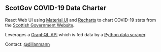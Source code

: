 ## ScotGov COVID-19 Data Charter

React Web UI using [Material UI](https://material-ui.com/) and [Recharts](https://recharts.org/en-US/) to chart COVID-19 stats from the [Scottish Government Website](https://www.gov.scot/coronavirus-covid-19/).

Leverages a [GraphQL API](https://github.com/dillanmann/scotgov-covid-web) which is fed data by a [Python data scraper](https://github.com/dillanmann/scotgov-covid-scraper).

Contact: [@dillanmann](https://twitter.com/dillanmann)